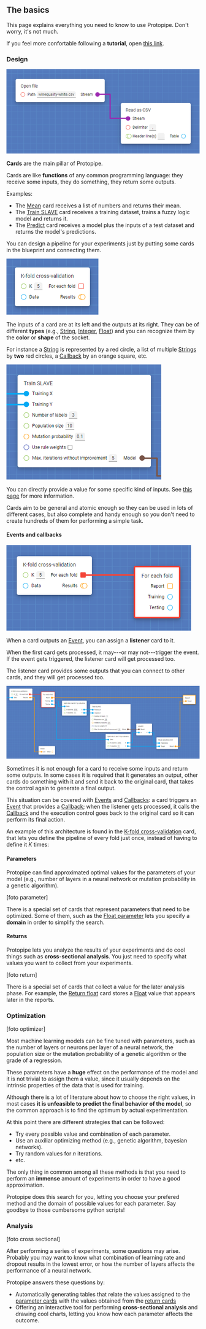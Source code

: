 ## The basics

This page explains everything you need to know to use Protopipe. Don't worry, it's not much.

If you feel more confortable following a **tutorial**, open [this link](tutorials/intro.html).

### Design

![2 connected cards: "Open file" and "Read as CSV"](assets/img/basics/design_1.png)

**Cards** are the main pillar of Protopipe.

Cards are like **functions** of any common programming language: they receive some inputs, they do something, they return some outputs.

Examples:

* The [Mean](cards/mean.html) card receives a list of numbers and returns their mean.
* The [Train SLAVE](cards/trainSLAVE.html) card receives a training dataset, trains a fuzzy logic model and returns it.
* The [Predict](cards/predict.html) card receives a model plus the inputs of a test dataset and returns the model's predictions.

You can design a pipeline for your experiments just by putting some cards in the blueprint and connecting them.

![A card with inputs and outputs of different types](assets/img/basics/design_2.png)

The inputs of a card are at its left and the outputs at its right. They can be of different **types** (e.g., [String](types/String.html), [Integer](types/Integer.html), [Float](types/Float.html)) and you can recognize them by the **color** or **shape** of the socket.

For instance a [String](types/String.html) is represented by a red circle, a list of multiple [Strings](types/String.html) by **two** red circles, a [Callback](types/Callback.html) by an orange square, etc.

![A card with inputs which their value directly entered](assets/img/basics/design_3.png)

You can directly provide a value for some specific kind of inputs. See [this page](work_screen.html#provide-an-input-directly) for more information.

Cards aim to be general and atomic enough so they can be used in lots of different cases, but also complete and handy enough so you don't need to create hundreds of them for performing a simple task.

#### Events and callbacks

![A card that outputs an Event connected to a listener card](assets/img/basics/events-and-callbacks_1.png)

When a card outputs an [Event](types/Event.html), you can assign a **listener** card to it.

When the first card gets processed, it may---or may not---trigger the event. If the event gets triggered, the listener card will get processed too.

The listener card provides some outputs that you can connect to other cards, and they will get processed too.

![A pipeline that uses Events and Callbacks](assets/img/basics/events-and-callbacks_2.png)

Sometimes it is not enough for a card to receive some inputs and return some outputs. In some cases it is required that it generates an output, other cards do something with it and send it back to the original card, that takes the control again to generate a final output.

This situation can be covered with [Events](types/Event.html) and [Callbacks](types/Callback.html): a card triggers an [Event](types/Event.html) that provides a [Callback](types/Callback.html); when the listener gets processed, it calls the [Callback](types/Callback.html) and the execution control goes back to the original card so it can perform its final action.

An example of this architecture is found in the [K-fold cross-validation](cards/kFoldCrossValidation.html) card, that lets you define the pipeline of every fold just once, instead of having to define it *K* times:

#### Parameters

Protopipe can find approximated optimal values for the parameters of your model (e.g., number of layers in a neural network or mutation probability in a genetic algorithm).

[foto parameter]

There is a special set of cards that represent parameters that need to be optimized. Some of them, such as the [Float parameter](cards/parameterFloat.html) lets you specify a **domain** in order to simplify the search.

#### Returns

Protopipe lets you analyze the results of your experiments and do cool things such as **cross-sectional analysis**. You just need to specify what values you want to collect from your experiments.

[foto return]

There is a special set of cards that collect a value for the later analysis phase. For example, the [Return float](cards/returnFloat.html) card stores a [Float](types/Float.html) value that appears later in the reports.

### Optimization

[foto optimizer]

Most machine learning models can be fine tuned with parameters, such as the number of layers or neurons per layer of a neural network, the population size or the mutation probability of a genetic algorithm or the grade of a regression.

These parameters have a **huge** effect on the performance of the model and it is not trivial to assign them a value, since it usually depends on the intrinsic properties of the data that is used for training.

Although there is a lot of literature about how to choose the right values, in most cases **it is unfeasible to predict the final behavior of the model**, so the common approach is to find the optimum by actual experimentation.

At this point there are different strategies that can be followed:

* Try every possible value and combination of each parameter.
* Use an auxiliar optimizing method (e.g., genetic algorithm, bayesian networks).
* Try random values for *n* iterations.
* etc.

The only thing in common among all these methods is that you need to perform an **immense** amount of experiments in order to have a good approximation.

Protopipe does this search for you, letting you choose your prefered method and the domain of possible values for each parameter. Say goodbye to those cumbersome python scripts!

### Analysis

[foto cross sectional]

After performing a series of experiments, some questions may arise. Probably you may want to know what combination of learning rate and dropout results in the lowest error, or how the number of layers affects the performance of a neural network.

Protopipe answers these questions by:

* Automatically generating tables that relate the values assigned to the [parameter cards](#parameters) with the values obtained from the [return cards](#returns)
* Offering an interactive tool for performing **cross-sectional analysis** and drawing cool charts, letting you know how each parameter affects the outcome.
